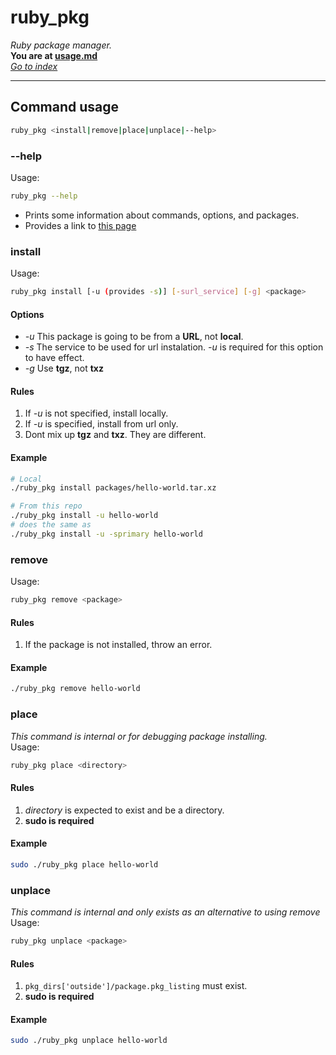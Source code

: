 # ruby_pkg
*Ruby package manager.*  
**You are at [usage.md](usage.md)**  
[*Go to index*](index.md)
- - - - - - - - - - - - - - - - - -

## Command usage
```bash
ruby_pkg <install|remove|place|unplace|--help>
```

### --help
Usage:
```bash
ruby_pkg --help
```
* Prints some information about commands, options, and packages.
* Provides a link to [this page](easyhelp.md)

### install
Usage:
```bash
ruby_pkg install [-u (provides -s)] [-surl_service] [-g] <package>
```

#### Options
* *-u* This package is going to be from a **URL**, not **local**.
* *-s* The service to be used for url instalation. *-u* is required for this option to have effect.
* *-g* Use **tgz**, not **txz**

#### Rules
1. If *-u* is not specified, install locally.
2. If *-u* is specified, install from url only.
3. Dont mix up **tgz** and **txz**. They are different.

#### Example
```bash
# Local
./ruby_pkg install packages/hello-world.tar.xz

# From this repo
./ruby_pkg install -u hello-world
# does the same as
./ruby_pkg install -u -sprimary hello-world
```

### remove
Usage:
```bash
ruby_pkg remove <package>
```

#### Rules
1. If the package is not installed, throw an error.

#### Example
```bash
./ruby_pkg remove hello-world
```

### place
*This command is internal or for debugging package installing.*  
Usage:
```bash
ruby_pkg place <directory>
```

#### Rules
1. *directory* is expected to exist and be a directory.
2. **sudo is required**

#### Example
```bash
sudo ./ruby_pkg place hello-world
```

### unplace
*This command is internal and only exists as an alternative to using remove*  
Usage:
```bash
ruby_pkg unplace <package>
```

#### Rules
1. `pkg_dirs['outside']/package.pkg_listing` must exist.
2. **sudo is required**

#### Example
```bash
sudo ./ruby_pkg unplace hello-world
```
